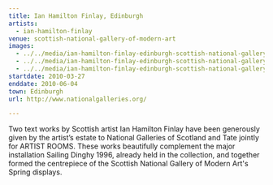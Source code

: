 ```yaml
---
title: Ian Hamilton Finlay, Edinburgh
artists:
  - ian-hamilton-finlay
venue: scottish-national-gallery-of-modern-art
images:
  - ../../media/ian-hamilton-finlay-edinburgh-scottish-national-gallery-of-modern-art-2010-03-27-0.webp
  - ../../media/ian-hamilton-finlay-edinburgh-scottish-national-gallery-of-modern-art-2010-03-27-1.webp
  - ../../media/ian-hamilton-finlay-edinburgh-scottish-national-gallery-of-modern-art-2010-03-27-2.webp
startdate: 2010-03-27
enddate: 2010-06-04
town: Edinburgh
url: http://www.nationalgalleries.org/

---
```


Two text works by Scottish artist Ian Hamilton Finlay have been generously given by the artist’s estate to National Galleries of Scotland and Tate jointly for ARTIST ROOMS. These works beautifully complement the major installation Sailing Dinghy 1996, already held in the collection, and together formed the centrepiece of the Scottish National Gallery of Modern Art's Spring displays.

